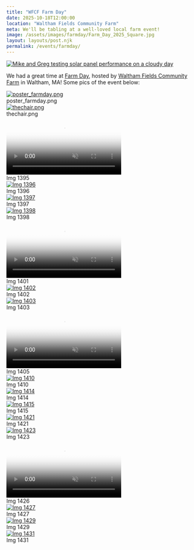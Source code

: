 ```yaml
---
title: "WFCF Farm Day"
date: 2025-10-18T12:00:00
location: "Waltham Fields Community Farm"
meta: We'll be tabling at a well-loved local farm event!
image: /assets/images/farmday/Farm_Day_2025_Square.jpg
layout: layouts/post.njk
permalink: /events/farmday/
---
```


<div class="float-figure float-left">
  <a href="https://communityfarms.org/calendar/event/farm-day-2025#!prettyPhoto"><img src="/assets/images/farmday/Farm_Day_2025_Square.jpg" alt="Mike and Greg testing solar panel performance on a cloudy day"></a>
  <!--<div class="float-caption">The flyer we put out for the workshop!</div>-->
</div>

We had a great time at [Farm Day](https://communityfarms.org/calendar/event/farm-day-2025#!prettyPhoto), hosted by [Waltham Fields Community Farm](https://communityfarms.org/) in Waltham, MA!  Some pics of the event below:


<div class="float-figure float-right">
  <a href="/assets/images/farmday/poster_farmday.png" target="_blank">
    <img src="/assets/images/farmday/poster_farmday_thumb.png" alt="poster_farmday.png">
  </a>
  <div class="float-caption">poster_farmday.png</div>
</div>

<div class="float-figure float-right">
  <a href="/assets/images/farmday/thechair.png" target="_blank">
    <img src="/assets/images/farmday/thechair_thumb.png" alt="thechair.png">
  </a>
  <div class="float-caption">thechair.png</div>
</div>

<div class="float-figure float-left float-small">
  <video controls playsinline preload="metadata" webkit-playsinline muted poster="/assets/images/farmday/IMG_1395_thumb.jpg">
    <source src="/assets/images/farmday/IMG_1395.mp4" type="video/mp4">
    Your browser does not support the video tag.
  </video>
  <div class="float-caption">Img 1395</div>
</div>

<div class="float-figure float-right">
  <a href="/assets/images/farmday/IMG_1396.jpg" target="_blank">
    <img src="/assets/images/farmday/IMG_1396_thumb.jpg" alt="Img 1396">
  </a>
  <div class="float-caption">Img 1396</div>
</div>

<div class="float-figure float-left">
  <a href="/assets/images/farmday/IMG_1397.jpg" target="_blank">
    <img src="/assets/images/farmday/IMG_1397_thumb.jpg" alt="Img 1397">
  </a>
  <div class="float-caption">Img 1397</div>
</div>

<div class="float-figure float-right">
  <a href="/assets/images/farmday/IMG_1398.jpg" target="_blank">
    <img src="/assets/images/farmday/IMG_1398_thumb.jpg" alt="Img 1398">
  </a>
  <div class="float-caption">Img 1398</div>
</div>

<div class="float-figure float-right float-small">
  <video controls playsinline preload="metadata" webkit-playsinline muted poster="/assets/images/farmday/IMG_1401_thumb.jpg">
    <source src="/assets/images/farmday/IMG_1401.mp4" type="video/mp4">
    Your browser does not support the video tag.
  </video>
  <div class="float-caption">Img 1401</div>
</div>

<div class="float-figure float-left">
  <a href="/assets/images/farmday/IMG_1402.jpg" target="_blank">
    <img src="/assets/images/farmday/IMG_1402_thumb.jpg" alt="Img 1402">
  </a>
  <div class="float-caption">Img 1402</div>
</div>

<div class="float-figure float-right">
  <a href="/assets/images/farmday/IMG_1403.jpg" target="_blank">
    <img src="/assets/images/farmday/IMG_1403_thumb.jpg" alt="Img 1403">
  </a>
  <div class="float-caption">Img 1403</div>
</div>

<div class="float-figure float-left">
  <video controls playsinline preload="metadata" webkit-playsinline muted poster="/assets/images/farmday/IMG_1405_thumb.jpg">
    <source src="/assets/images/farmday/IMG_1405.mp4" type="video/mp4">
    Your browser does not support the video tag.
  </video>
  <div class="float-caption">Img 1405</div>
</div>

<div class="float-figure float-right">
  <a href="/assets/images/farmday/IMG_1410.jpg" target="_blank">
    <img src="/assets/images/farmday/IMG_1410_thumb.jpg" alt="Img 1410">
  </a>
  <div class="float-caption">Img 1410</div>
</div>

<div class="float-figure float-left float-small">
  <a href="/assets/images/farmday/IMG_1414.jpg" target="_blank">
    <img src="/assets/images/farmday/IMG_1414_thumb.jpg" alt="Img 1414">
  </a>
  <div class="float-caption">Img 1414</div>
</div>

<div class="float-figure float-right">
  <a href="/assets/images/farmday/IMG_1415.jpg" target="_blank">
    <img src="/assets/images/farmday/IMG_1415_thumb.jpg" alt="Img 1415">
  </a>
  <div class="float-caption">Img 1415</div>
</div>

<div class="float-figure float-left">
  <a href="/assets/images/farmday/IMG_1421.jpg" target="_blank">
    <img src="/assets/images/farmday/IMG_1421_thumb.jpg" alt="Img 1421">
  </a>
  <div class="float-caption">Img 1421</div>
</div>
    

<div class="float-figure float-left">
  <a href="/assets/images/farmday/IMG_1423.jpg" target="_blank">
    <img src="/assets/images/farmday/IMG_1423_thumb.jpg" alt="Img 1423">
  </a>
  <div class="float-caption">Img 1423</div>
</div>

<div class="float-figure float-right">
  <video controls playsinline preload="metadata" webkit-playsinline muted poster="/assets/images/farmday/IMG_1426_thumb.jpg">
    <source src="/assets/images/farmday/IMG_1426.mp4" type="video/mp4">
    Your browser does not support the video tag.
  </video>
  <div class="float-caption">Img 1426</div>
</div>

<div class="float-figure float-left">
  <a href="/assets/images/farmday/IMG_1427.jpg" target="_blank">
    <img src="/assets/images/farmday/IMG_1427_thumb.jpg" alt="Img 1427">
  </a>
  <div class="float-caption">Img 1427</div>
</div>


<div class="float-figure float-left float-small">
  <a href="/assets/images/farmday/IMG_1429.jpg" target="_blank">
    <img src="/assets/images/farmday/IMG_1429_thumb.jpg" alt="Img 1429">
  </a>
  <div class="float-caption">Img 1429</div>
</div>


<div class="float-figure float-left">
  <a href="/assets/images/farmday/IMG_1431.jpg" target="_blank">
    <img src="/assets/images/farmday/IMG_1431_thumb.jpg" alt="Img 1431">
  </a>
  <div class="float-caption">Img 1431</div>
</div>

